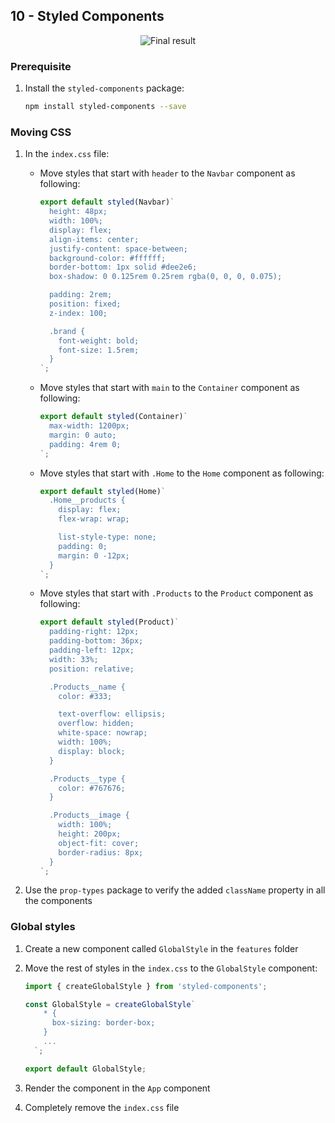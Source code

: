 ## 10 - Styled Components

<div align="center">
   <img  alt="Final result" src="https://user-images.githubusercontent.com/4281887/93013658-ad71a700-f5d4-11ea-9dcf-ffa388e830b6.png">
</div>

### Prerequisite

1. Install the `styled-components` package:

   ```bash
   npm install styled-components --save
   ```

### Moving CSS

1. In the `index.css` file:

   - Move styles that start with `header` to the `Navbar` component as following:

     ```jsx
     export default styled(Navbar)`
       height: 48px;
       width: 100%;
       display: flex;
       align-items: center;
       justify-content: space-between;
       background-color: #ffffff;
       border-bottom: 1px solid #dee2e6;
       box-shadow: 0 0.125rem 0.25rem rgba(0, 0, 0, 0.075);

       padding: 2rem;
       position: fixed;
       z-index: 100;

       .brand {
         font-weight: bold;
         font-size: 1.5rem;
       }
     `;
     ```

   - Move styles that start with `main` to the `Container` component as following:

     ```jsx
     export default styled(Container)`
       max-width: 1200px;
       margin: 0 auto;
       padding: 4rem 0;
     `;
     ```

   - Move styles that start with `.Home` to the `Home` component as following:

     ```jsx
     export default styled(Home)`
       .Home__products {
         display: flex;
         flex-wrap: wrap;

         list-style-type: none;
         padding: 0;
         margin: 0 -12px;
       }
     `;
     ```

   - Move styles that start with `.Products` to the `Product` component as following:

     ```jsx
     export default styled(Product)`
       padding-right: 12px;
       padding-bottom: 36px;
       padding-left: 12px;
       width: 33%;
       position: relative;

       .Products__name {
         color: #333;

         text-overflow: ellipsis;
         overflow: hidden;
         white-space: nowrap;
         width: 100%;
         display: block;
       }

       .Products__type {
         color: #767676;
       }

       .Products__image {
         width: 100%;
         height: 200px;
         object-fit: cover;
         border-radius: 8px;
       }
     `;
     ```

2. Use the `prop-types` package to verify the added `className` property in all the components

### Global styles

1. Create a new component called `GlobalStyle` in the `features` folder

2. Move the rest of styles in the `index.css` to the `GlobalStyle` component:

   ```jsx
   import { createGlobalStyle } from 'styled-components';

   const GlobalStyle = createGlobalStyle`
       * {
         box-sizing: border-box;
       }
       ...
     `;

   export default GlobalStyle;
   ```

3. Render the component in the `App` component

4. Completely remove the `index.css` file
